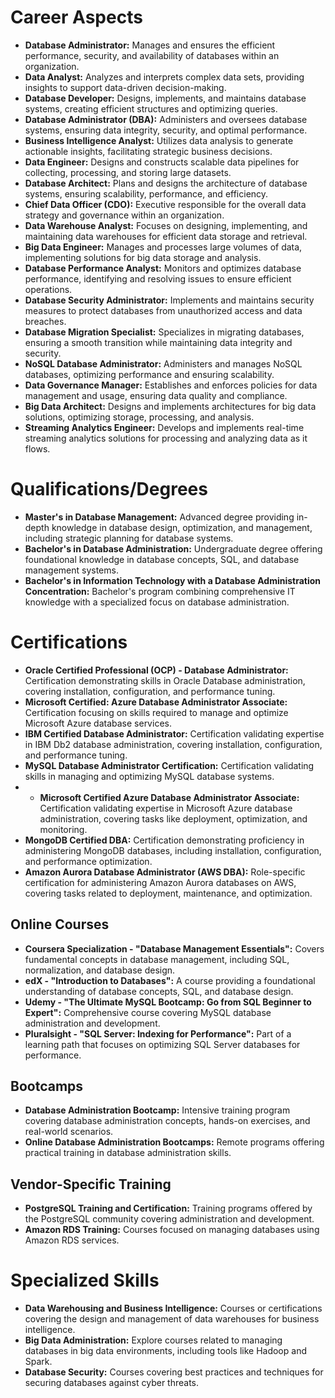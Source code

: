 # Career Aspects

- **Database Administrator:** Manages and ensures the efficient performance, security, and availability of databases within an organization.
- **Data Analyst:** Analyzes and interprets complex data sets, providing insights to support data-driven decision-making.
- **Database Developer:** Designs, implements, and maintains database systems, creating efficient structures and optimizing queries.
- **Database Administrator (DBA):** Administers and oversees database systems, ensuring data integrity, security, and optimal performance.
- **Business Intelligence Analyst:** Utilizes data analysis to generate actionable insights, facilitating strategic business decisions.
- **Data Engineer:** Designs and constructs scalable data pipelines for collecting, processing, and storing large datasets.
- **Database Architect:** Plans and designs the architecture of database systems, ensuring scalability, performance, and efficiency.
- **Chief Data Officer (CDO):** Executive responsible for the overall data strategy and governance within an organization.
- **Data Warehouse Analyst:** Focuses on designing, implementing, and maintaining data warehouses for efficient data storage and retrieval.
- **Big Data Engineer:** Manages and processes large volumes of data, implementing solutions for big data storage and analysis.
- **Database Performance Analyst:** Monitors and optimizes database performance, identifying and resolving issues to ensure efficient operations.
- **Database Security Administrator:** Implements and maintains security measures to protect databases from unauthorized access and data breaches.
- **Database Migration Specialist:** Specializes in migrating databases, ensuring a smooth transition while maintaining data integrity and security.
- **NoSQL Database Administrator:** Administers and manages NoSQL databases, optimizing performance and ensuring scalability.
- **Data Governance Manager:** Establishes and enforces policies for data management and usage, ensuring data quality and compliance.
- **Big Data Architect:** Designs and implements architectures for big data solutions, optimizing storage, processing, and analysis.
- **Streaming Analytics Engineer:** Develops and implements real-time streaming analytics solutions for processing and analyzing data as it flows.

# Qualifications/Degrees

- **Master's in Database Management:** Advanced degree providing in-depth knowledge in database design, optimization, and management, including strategic planning for database systems.
- **Bachelor's in Database Administration:** Undergraduate degree offering foundational knowledge in database concepts, SQL, and database management systems.
- **Bachelor's in Information Technology with a Database Administration Concentration:** Bachelor's program combining comprehensive IT knowledge with a specialized focus on database administration.

# Certifications

- **Oracle Certified Professional (OCP) - Database Administrator:** Certification demonstrating skills in Oracle Database administration, covering installation, configuration, and performance tuning.
- **Microsoft Certified: Azure Database Administrator Associate:** Certification focusing on skills required to manage and optimize Microsoft Azure database services.
- **IBM Certified Database Administrator:** Certification validating expertise in IBM Db2 database administration, covering installation, configuration, and performance tuning.
- **MySQL Database Administrator Certification:** Certification validating skills in managing and optimizing MySQL database systems.
- - **Microsoft Certified Azure Database Administrator Associate:** Certification validating expertise in Microsoft Azure database administration, covering tasks like deployment, optimization, and monitoring.
- **MongoDB Certified DBA:** Certification demonstrating proficiency in administering MongoDB databases, including installation, configuration, and performance optimization.
- **Amazon Aurora Database Administrator (AWS DBA):** Role-specific certification for administering Amazon Aurora databases on AWS, covering tasks related to deployment, maintenance, and optimization.

## Online Courses

- **Coursera Specialization - "Database Management Essentials":** Covers fundamental concepts in database management, including SQL, normalization, and database design.
- **edX - "Introduction to Databases":** A course providing a foundational understanding of database concepts, SQL, and database design.
- **Udemy - "The Ultimate MySQL Bootcamp: Go from SQL Beginner to Expert":** Comprehensive course covering MySQL database administration and development.
- **Pluralsight - "SQL Server: Indexing for Performance":** Part of a learning path that focuses on optimizing SQL Server databases for performance.

## Bootcamps

- **Database Administration Bootcamp:** Intensive training program covering database administration concepts, hands-on exercises, and real-world scenarios.
- **Online Database Administration Bootcamps:** Remote programs offering practical training in database administration skills.

## Vendor-Specific Training

- **PostgreSQL Training and Certification:** Training programs offered by the PostgreSQL community covering administration and development.
- **Amazon RDS Training:** Courses focused on managing databases using Amazon RDS services.

# Specialized Skills

- **Data Warehousing and Business Intelligence:** Courses or certifications covering the design and management of data warehouses for business intelligence.
- **Big Data Administration:** Explore courses related to managing databases in big data environments, including tools like Hadoop and Spark.
- **Database Security:** Courses covering best practices and techniques for securing databases against cyber threats.